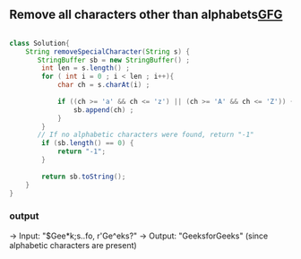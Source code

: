 ## Remove all characters other than alphabets[GFG](https://www.geeksforgeeks.org/problems/remove-all-characters-other-than-alphabets4923/1)
```java

class Solution{
    String removeSpecialCharacter(String s) {
       StringBuffer sb = new StringBuffer() ;
        int len = s.length() ;
        for ( int i = 0 ; i < len ; i++){
            char ch = s.charAt(i) ;
          
            if ((ch >= 'a' && ch <= 'z') || (ch >= 'A' && ch <= 'Z')) {
                sb.append(ch) ;   
            }   
        }
       // If no alphabetic characters were found, return "-1"
        if (sb.length() == 0) {
            return "-1";
        }
        
        return sb.toString();
    }
}
```
### output
-> Input: "$Gee*k;s..fo, r'Ge^eks?"
-> Output: "GeeksforGeeks" (since alphabetic characters are present)

